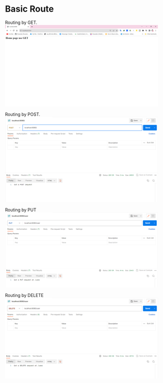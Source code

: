 # Basic Route
Routing by GET.
![](https://github.com/Roseedee/Web-Tutorials/blob/main/NodeJS/Express%20Framework/Example/basic-route-img-get.png)

Routing by POST.
![](https://github.com/Roseedee/Web-Tutorials/blob/main/NodeJS/Express%20Framework/Example/basic-route-img-post.png)

Routing by PUT
![](https://github.com/Roseedee/Web-Tutorials/blob/main/NodeJS/Express%20Framework/Example/basic-route-img-put.png)

Routing by DELETE
![](https://github.com/Roseedee/Web-Tutorials/blob/main/NodeJS/Express%20Framework/Example/basic-route-img-delete.png)

